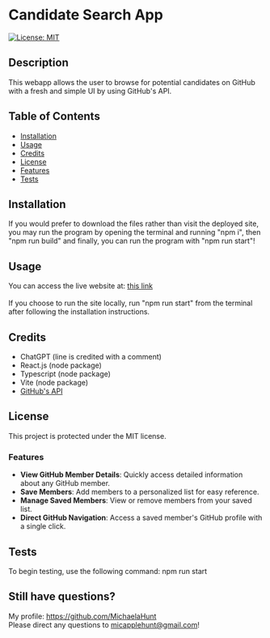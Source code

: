 # Candidate Search App
  [![License: MIT](https://img.shields.io/badge/License-MIT-yellow.svg)](https://opensource.org/licenses/MIT)

  ## Description

  This webapp allows the user to browse for potential candidates on GitHub with a fresh and simple UI by using GitHub's API.

  ## Table of Contents

  - [Installation](#installation)
  - [Usage](#usage)
  - [Credits](#credits)  
  - [License](#license)
  - [Features](#features)
  - [Tests](#tests)

  ## Installation

  If you would prefer to download the files rather than visit the deployed site, you may run the program by opening the terminal and running "npm i", then "npm run build" and finally, you can run the program with "npm run start"!

  ## Usage

  You can access the live website at: [this link](https://mellifluous-bonbon-3a0439.netlify.app/)<br><br>
  If you choose to run the site locally, run "npm run start" from the terminal after following the installation instructions.

  ## Credits

  - ChatGPT (line is credited with a comment)
  - React.js (node package)
  - Typescript (node package)
  - Vite (node package)
  - [GitHub's API](https://docs.github.com/en/rest?apiVersion=2022-11-28)

  ## License

  This project is protected under the MIT license.

  ### Features

  - **View GitHub Member Details**: Quickly access detailed information about any GitHub member.  
  - **Save Members**: Add members to a personalized list for easy reference.  
  - **Manage Saved Members**: View or remove members from your saved list.  
  - **Direct GitHub Navigation**: Access a saved member's GitHub profile with a single click.  

  ## Tests  

  To begin testing, use the following command: npm run start

  ## Still have questions? 

  My profile: https://github.com/MichaelaHunt  
  Please direct any questions to micapplehunt@gmail.com!
